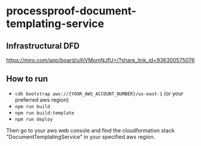 # processproof-document-templating-service

## Infrastructural DFD
https://miro.com/app/board/uXjVMomNJfU=/?share_link_id=936300575076

## How to run
- `cdk bootstrap aws://{YOUR_AWS_ACCOUNT_NUMBER}/us-east-1` (or your preferred aws region)
- `npm run build`
- `npm run build:template`
- `npm run deploy`

Then go to your aws web console and find the cloudformation stack "DocumentTemplatingService" in your specified aws region.